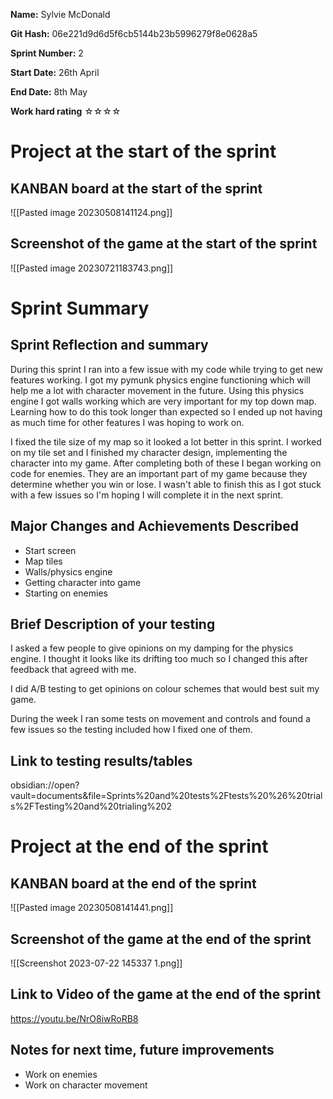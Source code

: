 
**Name:** Sylvie McDonald

**Git Hash:** 06e221d9d6d5f6cb5144b23b5996279f8e0628a5

**Sprint Number:** 2

**Start Date:** 26th April

**End Date:** 8th May

**Work hard rating**
☆☆☆☆

# Project at the start of the sprint
## **KANBAN board at the start of the sprint**
![[Pasted image 20230508141124.png]]
## **Screenshot of the game at the start of the sprint**
![[Pasted image 20230721183743.png]]
# Sprint Summary
## **Sprint Reflection and summary**

During this sprint I ran into a few issue with my code while trying to get new features working. I got my pymunk physics engine functioning which will help me a lot with character movement in the future. Using this physics engine I got walls working which are very important for my top down map. Learning how to do this took longer than expected so I ended up not having as much time for other features I was hoping to work on. 

I fixed the tile size of my map so it looked a lot better in this sprint. I worked on my tile set and I finished my character design, implementing the character into my game. After completing both of these I began working on code for enemies. They are an important part of my game because they determine whether you win or lose. I wasn't able to finish this as I got stuck with a few issues so I'm hoping I will complete it in the next sprint.


## **Major Changes and Achievements Described**
- Start screen 
- Map tiles
- Walls/physics engine
- Getting character into game
- Starting on enemies
## **Brief Description of your testing**
I asked a few people to give opinions on my damping for the physics engine. I thought it looks like its drifting too much so I changed this after feedback that agreed with me.

I did A/B testing to get opinions on colour schemes that would best suit my game.

During the week I ran some tests on movement and controls and found a few issues so the testing included how I fixed one of them.


## **Link to testing results/tables**
obsidian://open?vault=documents&file=Sprints%20and%20tests%2Ftests%20%26%20trials%2FTesting%20and%20trialing%202 

# Project at the end of the sprint
## **KANBAN board at the end of the sprint**
![[Pasted image 20230508141441.png]]
## **Screenshot of the game at the end of the sprint**
![[Screenshot 2023-07-22 145337 1.png]]
## Link to **Video of the game at the end of the sprint**
https://youtu.be/NrO8iwRoRB8

## **Notes for next time, future improvements**
- Work on enemies
- Work on character movement